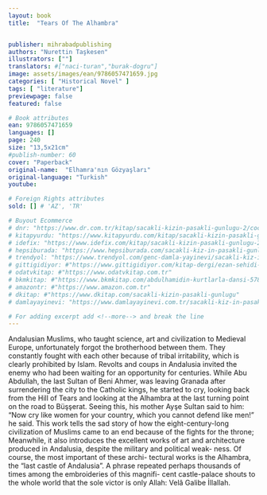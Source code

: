 ```yaml
---
layout: book
title:  "Tears Of The Alhambra"


publisher: mihrabadpublishing
authors: "Nurettin Taşkesen"
illustrators: [""]
translators: #["naci-turan","burak-dogru"]
image: assets/images/ean/9786057471659.jpg
categories: [ "Historical Novel" ]
tags: [ "literature"]
previewpage: false
featured: false

# Book attributes
ean: 9786057471659
languages: []
page: 240
size: "13,5x21cm"
#publish-number: 60
cover: "Paperback"
original-name:  "Elhamra'nın Gözyaşları"
original-language: "Turkish"
youtube:

# Foreign Rights attributes
sold: [] # 'AZ', 'TR'

# Buyout Ecommerce
# dnr: "https://www.dr.com.tr/kitap/sacakli-kizin-pasakli-gunlugu-2/cocuk-ve-genclik/genclik-10-yas/roman-oyku/urunno=0001893059001"
# kitapyurdu: "https://www.kitapyurdu.com/kitap/sacakli-kizin-pasakli-gunlugu-2-/560122.html&filter_name=Sa%C3%A7akl%C4%B1+K%C4%B1z%27%C4%B1n+Pasakl%C4%B1+G%C3%BCnl%C3%BC%C4%9F%C3%BC+2"
# idefix: "https://www.idefix.com/kitap/sacakli-kizin-pasakli-gunlugu-2/cocuk-ve-genclik/genclik-10-yas/roman-oyku/urunno=0001893059001"
# hepsiburada: "https://www.hepsiburada.com/sacakli-kiz-in-pasakli-gunlugu-2-damla-yayinevi-p-HBV000012ER86"
# trendyol: "https://www.trendyol.com/genc-damla-yayinevi/sacakli-kiz-in-pasakli-gunlugu-2-p-54825777"
# gittigidiyor: #"https://www.gittigidiyor.com/kitap-dergi/ezan-sehidi-adnan-menderes_pdp_732728793"
# odatvkitap: #"https://www.odatvkitap.com.tr"
# bkmkitap: #"https://www.bkmkitap.com/abdulhamidin-kurtlarla-dansi-578226"
# amazontr: #"https://www.amazon.com.tr"
# dkitap: #"https://www.dkitap.com/sacakli-kizin-pasakli-gunlugu"
# damlayayinevi: "https://www.damlayayinevi.com.tr/sacakli-kiz-in-pasakli-gunlugu-2-bu-iste-bi-terslik-var"

# For adding excerpt add <!--more--> and break the line
---
```

Andalusian Muslims, who taught science, art and
civilization to Medieval Europe, unfortunately forgot
the brotherhood between them. They constantly
fought with each other because of tribal irritability,
which is clearly prohibited by Islam. Revolts and
coups in Andalusia invited the enemy who had
been waiting for an opportunity for centuries. While
Abu Abdullah, the last Sultan of Beni Ahmer, was
leaving Granada after surrendering the city to the
Catholic kings, he started to cry, looking back from
the Hill of Tears and looking at the Alhambra at the
last turning point on the road to Büşşerat. Seeing
this, his mother Ayşe Sultan said to him: “Now cry
like women for your country, which you cannot
defend like men!” he said. This work tells the sad
story of how the eight-century-long civilization of
Muslims came to an end because of the fights
for the throne; Meanwhile, it also introduces the
excellent works of art and architecture produced in
Andalusia, despite the military and political weak-
ness. Of course, the most important of these archi-
tectural works is the Alhambra, the “last castle of
Andalusia”. A phrase repeated perhaps thousands
of times among the embroideries of this magnifi-
cent castle-palace shouts to the whole world that
the sole victor is only Allah: Velâ Galibe İllallah.
<!--more--> 

